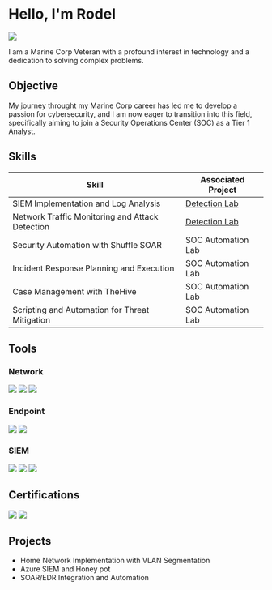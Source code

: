 # Hello, I'm Rodel
<a href="https://www.linkedin.com/in/rodel-badajos-1a433d/"><img src="https://img.shields.io/badge/-LinkedIn-0072b1?&style=for-the-badge&logo=linkedin&logoColor=white" /></a>



I am a Marine Corp Veteran with a profound interest in technology and a dedication to solving complex problems.

## Objective


My journey throught my Marine Corp career has led me to develop a passion for cybersecurity, and I am now eager to transition into this field, specifically aiming to join a Security Operations Center (SOC) as a Tier 1 Analyst.

## Skills


| Skill                                         | Associated Project         |
|-----------------------------------------------|----------------------------|
| SIEM Implementation and Log Analysis        | <a href="https://google.com">Detection Lab</a>|
| Network Traffic Monitoring and Attack Detection | <a href="https://google.com">Detection Lab</a>|
| Security Automation with Shuffle SOAR         | SOC Automation Lab|
| Incident Response Planning and Execution      | SOC Automation Lab|
| Case Management with TheHive                  | SOC Automation Lab|
| Scripting and Automation for Threat Mitigation | SOC Automation Lab|

## Tools


### Network
<div>
    <img src="https://img.shields.io/badge/-Cisco-1679A7?&amp;style=for-the-badge&amp;logo=cisco&amp;logoColor=white" />
    <img src="https://img.shields.io/badge/-Fortinet-red?&style=for-the-badge&logo=fortinet&logoColor=white" />
    <img src="https://img.shields.io/badge/-Zeek-777BB4?&style=for-the-badge&logo=Zeek&logoColor=white" />
</div>

### Endpoint
<div>
    <img src="https://img.shields.io/badge/-LimaCharlie-black?&amp;style=for-the-badge&amp;logo=limacharlie&amp;logoColor=white" />
    <img src="https://img.shields.io/badge/-FSecure-red?&amp;style=for-the-badge&amp;logo=fsecure&amp;logoColor=white" />
</div>

### SIEM
<div>
    <img src="https://img.shields.io/badge/-Microsoft_Sentinel-0078D4?&style=for-the-badge&logo=Microsoft&logoColor=white" />
    <img src="https://img.shields.io/badge/-Splunk-000000?&style=for-the-badge&logo=Splunk&logoColor=white" />
    <img src="https://img.shields.io/badge/-Fortinet-red?&style=for-the-badge&logo=fortinet&logoColor=white" />
    
</div>

## Certifications
<div>
<img src="https://img.shields.io/badge/-Security%2B-FF0000?&style=for-the-badge&logo=CompTIA&logoColor=white" />
<img src="https://img.shields.io/badge/-A%2B-4D4D4D?&style=for-the-badge&logo=CompTIA&logoColor=white" />
</div>

## Projects
- Home Network Implementation with VLAN Segmentation 
- Azure SIEM and Honey pot 
- SOAR/EDR Integration and Automation 
